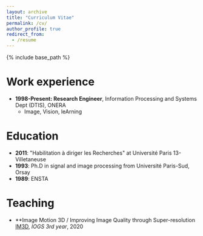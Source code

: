 ```yaml
---
layout: archive
title: "Curriculum Vitae"
permalink: /cv/
author_profile: true
redirect_from:
  - /resume
---
```


{% include base_path %}

Work experience
======
* **1998-Present: Research Engineer**, Information Processing and Systems Dept (DTIS), ONERA
  * Image, Vision, leArning



Education
======
* **2011**: "Habilitation à diriger les Recherches" at Université Paris 13-Villetaneuse 
* **1993**: Ph.D in signal and image processing from Université Paris-Sud, Orsay
* **1989**: ENSTA

    
<!-- Main skills
======
* Programming: Python, Pytorch, OpenCV, PyQGIS, R
* Tools: Git, Docker, LaTeX, Linux
* Languages: French, English -->

Teaching
======
* **Image Motion 3D / Improving Image Quality through Super-resolution [IM3D](https://synapses.institutoptique.fr/catalogue/2020-2021/ue/278/9P-441-SCI-apprentissage-et-reconnaissance-de-formes), *IOGS 3rd year*, 2020
